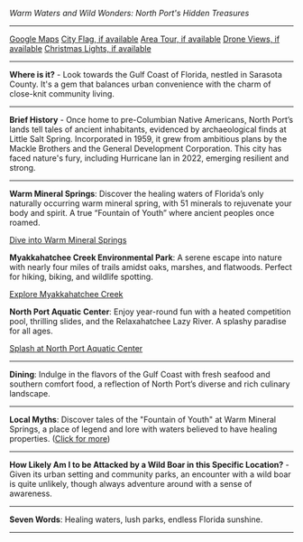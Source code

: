 *Warm Waters and Wild Wonders: North Port's Hidden Treasures*

---

[Google Maps](https://www.google.com/maps/place/North+Port,+FL/data=!3m1!1e3)
[City Flag, if available](https://www.google.com/search?tbm=isch&q=North+Port,+FL+Flag+Picture)
[Area Tour, if available](https://www.youtube.com/results?search_query=North+Port,+FL+4k+tour)
[Drone Views, if available](https://www.youtube.com/results?search_query=North+Port,+FL+4k+drone)
[Christmas Lights, if available](https://www.youtube.com/results?search_query=North+Port,+FL+christmas+lights&sp=CAI%253D)

---

**Where is it?** - Look towards the Gulf Coast of Florida, nestled in Sarasota County. It's a gem that balances urban convenience with the charm of close-knit community living.

---

**Brief History** - Once home to pre-Columbian Native Americans, North Port’s lands tell tales of ancient inhabitants, evidenced by archaeological finds at Little Salt Spring. Incorporated in 1959, it grew from ambitious plans by the Mackle Brothers and the General Development Corporation. This city has faced nature's fury, including Hurricane Ian in 2022, emerging resilient and strong.

---

**Warm Mineral Springs**: Discover the healing waters of Florida’s only naturally occurring warm mineral spring, with 51 minerals to rejuvenate your body and spirit. A true “Fountain of Youth” where ancient peoples once roamed.

  [Dive into Warm Mineral Springs](https://www.youtube.com/results?search_query=North+Port+FL+Warm+Mineral+Springs)

**Myakkahatchee Creek Environmental Park**: A serene escape into nature with nearly four miles of trails amidst oaks, marshes, and flatwoods. Perfect for hiking, biking, and wildlife spotting.

  [Explore Myakkahatchee Creek](https://www.youtube.com/results?search_query=North+Port+FL+Myakkahatchee+Creek+Environmental+Park)

**North Port Aquatic Center**: Enjoy year-round fun with a heated competition pool, thrilling slides, and the Relaxahatchee Lazy River. A splashy paradise for all ages.

  [Splash at North Port Aquatic Center](https://www.youtube.com/results?search_query=North+Port+FL+Aquatic+Center)

---

**Dining**: Indulge in the flavors of the Gulf Coast with fresh seafood and southern comfort food, a reflection of North Port’s diverse and rich culinary landscape.

---

**Local Myths**: Discover tales of the "Fountain of Youth" at Warm Mineral Springs, a place of legend and lore with waters believed to have healing properties. ([Click for more](https://www.google.com/search?q=North+Port+FL+Warm+Mineral+Springs+legend))

---

**How Likely Am I to be Attacked by a Wild Boar in this Specific Location?** - Given its urban setting and community parks, an encounter with a wild boar is quite unlikely, though always adventure around with a sense of awareness.

---

**Seven Words**: Healing waters, lush parks, endless Florida sunshine.

---